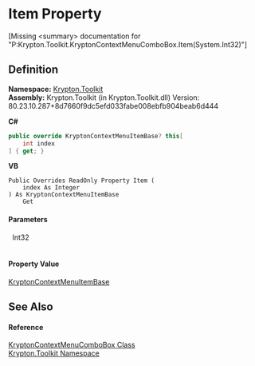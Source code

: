 # Item Property


\[Missing &lt;summary&gt; documentation for "P:Krypton.Toolkit.KryptonContextMenuComboBox.Item(System.Int32)"\]



## Definition
**Namespace:** <a href="79d2eac2-21f4-54ff-7552-b20c33c30600.md">Krypton.Toolkit</a>  
**Assembly:** Krypton.Toolkit (in Krypton.Toolkit.dll) Version: 80.23.10.287+8d7660f9dc5efd033fabe008ebfb904beab6d444

**C#**
``` C#
public override KryptonContextMenuItemBase? this[
	int index
] { get; }
```
**VB**
``` VB
Public Overrides ReadOnly Property Item ( 
	index As Integer
) As KryptonContextMenuItemBase
	Get
```



#### Parameters
<dl><dt>  Int32</dt><dd> </dd></dl>

#### Property Value
<a href="7d97c419-819b-74c1-360f-af4d4ae026d9.md">KryptonContextMenuItemBase</a>

## See Also


#### Reference
<a href="08b1cec6-5073-847d-cdd0-9b412d725ead.md">KryptonContextMenuComboBox Class</a>  
<a href="79d2eac2-21f4-54ff-7552-b20c33c30600.md">Krypton.Toolkit Namespace</a>  
